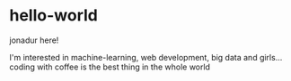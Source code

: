 # hello-world

jonadur here! 

I'm interested in machine-learning, web development, big data and girls...
coding with coffee is the best thing in the whole world
